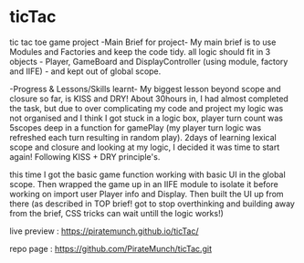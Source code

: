 # ticTac
tic tac toe game project
-Main Brief for project-
My main brief is to use Modules and Factories and keep the code tidy. all logic should fit in 3 objects -  Player, GameBoard and DisplayController (using module, factory and IIFE) - and kept out of global scope.

-Progress & Lessons/Skills learnt-
My biggest lesson beyond scope and closure so far, is KISS and DRY! About 30hours in, I had almost completed the task, but due to over complicating my code and project my logic was not organised and I think I got stuck in a logic box, player turn count was 5scopes deep in a function for gamePlay (my player turn logic  was refreshed each turn resulting in random play).  2days of learning lexical scope and closure and looking at my logic, I decided it was time to start again! Following KISS + DRY principle's.

this time I got the basic game function working with basic UI in the global scope. Then wrapped the game up in an IIFE module to isolate it before working on import user Player info and Display. Then built the UI up from there (as described in TOP brief! got to stop overthinking and building away from the brief, CSS tricks can wait untill the logic works!)


live preview : https://piratemunch.github.io/ticTac/

repo page : https://github.com/PirateMunch/ticTac.git